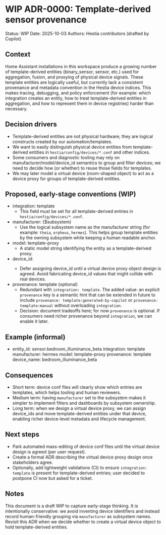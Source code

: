 # WIP ADR-0000: Template-derived sensor provenance

Status: WIP
Date: 2025-10-03
Authors: Hestia contributors (drafted by Copilot)

Context
-------
Home Assistant installations in this workspace produce a growing number of template-derived entities (binary_sensor, sensor, etc.) used for aggregation, fusion, and proxying of physical device signals. These template entities are logically useful, but currently lack a consistent provenance and metadata convention in the Hestia device indices. This makes tracing, debugging, and policy enforcement (for example: which integration creates an entity, how to treat template-derived entities in aggregation, and how to represent them in device registries) harder than necessary.

Decision drivers
----------------
- Template-derived entities are not physical hardware; they are logical constructs created by our automation/templates.
- We want to easily distinguish physical device entities from template-derived entities in `hestia/config/devices/*.conf` and other indices.
- Some consumers and diagnostic tooling may rely on manufacturer/model/device_id semantics to group and filter devices; we need to decide how (or whether) to reuse those fields for templates.
- We may later model a virtual device (room-shaped object) to act as a device proxy for groups of template-derived entities.

Proposed, early-stage conventions (WIP)
-------------------------------------
- integration: template
  - This field must be set for all template-derived entries in `hestia/config/devices/*.conf`.
- manufacturer: {$subsystem}
  - Use the logical subsystem name as the manufacturer string (for example: `theia`, `orpheus`, `hermes`). This helps group template entities by the owning subsystem while keeping a human readable anchor.
- model: template-proxy
  - A static model string identifying the entity as a template-derived proxy.
- device_id: <leave empty for now>
  - Defer assigning device_id until a virtual device proxy object design is agreed. Avoid fabricating device_id values that might collide with real devices.
- provenance: template (optional)
  - Redundant with `integration: template`. The added value: an explicit `provenance` key is a semantic hint that can be extended in future to include `provenance: template:generated-by-copilot` or `provenance: template:manual` without overloading `integration`.
  - Decision: document tradeoffs here; for now `provenance` is optional. If consumers need richer provenance beyond `integration`, we can enable it later.

Example (informal)
-------------------
- entity_id: sensor.bedroom_illuminance_beta
  integration: template
  manufacturer: hermes
  model: template-proxy
  provenance: template
  device_name: bedroom_illuminance_beta

Consequences
------------
- Short term: device conf files will clearly show which entries are templates, which helps tooling and human reviewers.
- Medium term: having `manufacturer` set to the subsystem makes it simpler to implement filters and dashboards by subsystem ownership.
- Long term: when we design a virtual device proxy, we can assign device_ids and move template-derived entities under that device, enabling richer device-level metadata and lifecycle management.

Next steps
----------
- Park automated mass-editing of device conf files until the virtual device design is agreed (per user request).
- Create a formal ADR describing the virtual device proxy design once stakeholders agree.
- Optionally, add lightweight validations (CI) to ensure `integration: template` is present for template-derived entries; user decided to postpone CI now but asked for a ticket.

Notes
-----
This document is a draft WIP to capture early-stage thinking. It is intentionally conservative: we avoid inventing device identifiers and instead record human-friendly grouping via `manufacturer` as subsystem names. Revisit this ADR when we decide whether to create a virtual device object to hold template-derived entities.
